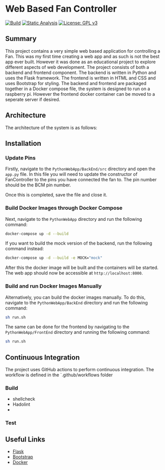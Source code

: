 # Web Based Fan Controller

[![Build](https://github.com/ScottGibb/Web-Based-Fan-Controller/actions/workflows/Build.yml/badge.svg?branch=main)](https://github.com/ScottGibb/Web-Based-Fan-Controller/actions/workflows/Build.yml)
[![Static Analysis](https://github.com/ScottGibb/Web-Based-Fan-Controller/actions/workflows/Static%20Analysis.yml/badge.svg)](https://github.com/ScottGibb/Web-Based-Fan-Controller/actions/workflows/Static%20Analysis.yml)
[![License: GPL v3](https://img.shields.io/badge/License-GPLv3-blue.svg)](https://www.gnu.org/licenses/gpl-3.0)


## Summary

This project contains a very simple web based application for controlling a Fan. This was my first time creating a web app and as such is not the best app ever built. However it was done as an educational project to explore different aspects of web development. The project consists of both a backend and frontend component. The backend is written in Python and uses the Flask framework. The frontend is written in HTML and CSS and uses Bootstrap for styling. The backend and frontend are packaged together in a Docker compose file, the system is designed to run on a raspberry pi. However the frontend docker container can be moved to a seperate server if desired.


## Architecture

The architecture of the system is as follows:


## Installation

### Update Pins

Firstly, navigate to the `PythonWebApp/BackEnd/src` directory and open the `app.py` file. In this file you will need to update the constructor of FanController to the pins you have connected the fan to. The pin number should be the BCM pin number.

Once this is completed, save the file and close it.

### Build Docker Images through Docker Compose

Next, navigate to the `PythonWebApp` directory and run the following command:

```bash
docker-compose up -d --build
```
If you want to build the mock version of the backend, run the following command instead:

```bash
docker-compose up -d --build -e MOCK="mock"
```

After this the docker image will be built and the containers will be started. The web app should now be accessible at `http://localhost:8000`.

### Build and run Docker Images Manually

Alternatively, you can build the docker images manually. To do this, navigate to the `PythonWebApp/BackEnd` directory and run the following command:

```bash
sh run.sh
```

The same can be done for the frontend by navigating to the `PythonWebApp/FrontEnd` directory and running the following command:

```bash
sh run.sh
```

## Continuous Integration

The project uses GitHub actions to perform continuous integration. The workflow is defined in the `.github/workflows folder

### Build
- shellcheck
- Hadolint
- 
### Test

## Useful Links

- [Flask](https://flask.palletsprojects.com/en/2.0.x/)
- [Bootstrap](https://getbootstrap.com/)
- [Docker](https://www.docker.com/)
